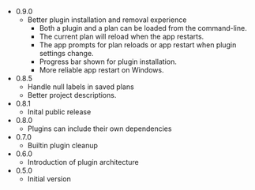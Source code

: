 - 0.9.0
  - Better plugin installation and removal experience
    - Both a plugin and a plan can be loaded from the command-line.
    - The current plan will reload when the app restarts.
    - The app prompts for plan reloads or app restart when plugin settings change.
    - Progress bar shown for plugin installation.
    - More reliable app restart on Windows.
- 0.8.5
  - Handle null labels in saved plans
  - Better project descriptions.
- 0.8.1
  - Inital public release
- 0.8.0
  - Plugins can include their own dependencies
- 0.7.0
  - Builtin plugin cleanup
- 0.6.0
  - Introduction of plugin architecture
- 0.5.0
  - Initial version
